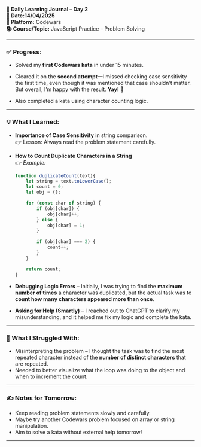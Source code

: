 **🧠 Daily Learning Journal – Day 2**  
**📅 Date:14/04/2025**  
**📘 Platform:** Codewars  
**📚 Course/Topic:** JavaScript Practice – Problem Solving

---

### ✅ Progress:
- Solved my **first Codewars kata** in under 15 minutes.
- Cleared it on the **second attempt**—I missed checking case sensitivity the first time, even though it was mentioned that case shouldn't matter. But overall, I’m happy with the result. **Yay! 🎉**

- Also completed a kata using character counting logic.

---

### 💡 What I Learned:

- **Importance of Case Sensitivity** in string comparison.  
  👉 Lesson: Always read the problem statement carefully.

- **How to Count Duplicate Characters in a String**  
  👉 *Example:*
  ```javascript
  function duplicateCount(text){
      let string = text.toLowerCase();
      let count = 0;
      let obj = {};

      for (const char of string) {
          if (obj[char]) {
              obj[char]++;
          } else {
              obj[char] = 1;
          }

          if (obj[char] === 2) {
              count++;
          }
      }

      return count;
  }
  ```

- **Debugging Logic Errors** – Initially, I was trying to find the **maximum number of times** a character was duplicated, but the actual task was to **count how many characters appeared more than once**.

- **Asking for Help (Smartly)** – I reached out to ChatGPT to clarify my misunderstanding, and it helped me fix my logic and complete the kata.

---

### 🤔 What I Struggled With:
- Misinterpreting the problem – I thought the task was to find the most repeated character instead of the **number of distinct characters** that are repeated.
- Needed to better visualize what the loop was doing to the object and when to increment the count.

---

### ✍️ Notes for Tomorrow:
- Keep reading problem statements slowly and carefully.
- Maybe try another Codewars problem focused on array or string manipulation.
- Aim to solve a kata without external help tomorrow!

---